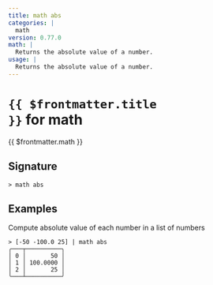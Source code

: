 ```yaml
---
title: math abs
categories: |
  math
version: 0.77.0
math: |
  Returns the absolute value of a number.
usage: |
  Returns the absolute value of a number.
---
```


# <code>{{ $frontmatter.title }}</code> for math

<div class='command-title'>{{ $frontmatter.math }}</div>

## Signature

```> math abs ```

## Examples

Compute absolute value of each number in a list of numbers
```shell
> [-50 -100.0 25] | math abs
╭───┬──────────╮
│ 0 │       50 │
│ 1 │ 100.0000 │
│ 2 │       25 │
╰───┴──────────╯

```
